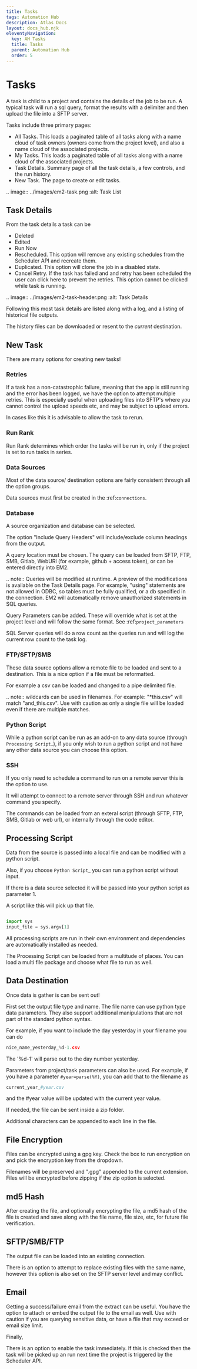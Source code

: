 ```yaml
---
title: Tasks
tags: Automation Hub
description: Atlas Docs
layout: docs_hub.njk
eleventyNavigation:
  key: AH Tasks
  title: Tasks
  parent: Automation Hub
  order: 5
---
```


# Tasks

A task is child to a project and contains the details of the job to be run. A typical task will run a sql query, format the results with a delimiter and then upload the file into a SFTP server.

Tasks include three primary pages:

- All Tasks. This loads a paginated table of all tasks along with a name cloud of task owners (owners come from the project level), and also a name cloud of the associated projects.
- My Tasks. This loads a paginated table of all tasks along with a name cloud of the associated projects.
- Task Details. Summary page of all the task details, a few controls, and the run history.
- New Task. The page to create or edit tasks.

.. image:: ../images/em2-task.png
  :alt: Task List

## Task Details

From the task details a task can be

- Deleted
- Edited
- Run Now
- Rescheduled. This option will remove any existing schedules from the Scheduler API and recreate them.
- Duplicated. This option will clone the job in a disabled state.
- Cancel Retry. If the task has failed and and retry has been scheduled the user can click here to prevent the retries. This option cannot be clicked while task is running.

.. image:: ../images/em2-task-header.png
  :alt: Task Details

Following this most task details are listed along with a log, and a listing of historical file outputs.

The history files can be downloaded or resent to the *current* destination.


## New Task

There are many options for creating new tasks!

### Retries

If a task has a non-catastrophic failure, meaning that the app is still running and the error has been logged, we have the option to attempt multiple retries. This is especially useful when uploading files into SFTP's where you cannot control the upload speeds etc, and may be subject to upload errors.

In cases like this it is advisable to allow the task to rerun.

### Run Rank

Run Rank determines which order the tasks will be run in, only if the project is set to run tasks in series.

### Data Sources

Most of the data source/ destination options are fairly consistent through all the option groups.

Data sources must first be created in the :ref:`connections`.

### Database

A source organization and database can be selected.

The option "Include Query Headers" will include/exclude column headings from the output.

A query location must be chosen. The query can be loaded from SFTP, FTP, SMB, Gitlab, WebURl (for example, github + access token), or can be entered directly into EM2.

.. note:: Queries will be modified at runtime. A preview of the modifications is available on the Task Details page. For example, "using" statements are not allowed in ODBC, so tables must be fully qualified, or a db specified in the connection. EM2 will automatically remove unauthorized statements in SQL queries.

Query Parameters can be added. These will override what is set at the project level and will follow the same format. See :ref:`project_parameters`

SQL Server queries will do a row count as the queries run and will log the current row count to the task log.

### FTP/SFTP/SMB

These data source options allow a remote file to be loaded and sent to a destination. This is a nice option if a file must be reformatted.

For example a csv can be loaded and changed to a pipe delimited file.

.. note:: wildcards can be used in filenames. For example: "\*this.csv" will match "and_this.csv". Use with caution as only a single file will be loaded even if there are multiple matches.

### Python Script

While a python script can be run as an add-on to any data source (through `Processing Script`_), if you only wish to run a python script and not have any other data source you can choose this option.


### SSH

If you only need to schedule a command to run on a remote server this is the option to use.

It will attempt to connect to a remote server through SSH and run whatever command you specify.

The commands can be loaded from an exteral script (through SFTP, FTP, SMB, Gitlab or web url), or internally through the code editor.

## Processing Script

Data from the source is passed into a local file and can be modified with a python script.

Also, if you choose `Python Script`_ you can run a python script without input.

If there is a data source selected it will be passed into your python script as parameter 1.

A script like this will pick up that file.

``` python

import sys
input_file = sys.argv[1]
```

All processing scripts are run in their own environment and dependencies are automatically installed as needed.

The Processing Script can be loaded from a multitude of places. You can load a multi file package and choose what file to run as well.


## Data Destination

Once data is gather is can be sent out!

First set the output file type and name. The file name can use python type data parameters. They also support additional manipulations that are not part of the standard python syntax.

For example, if you want to include the day yesterday in your filename you can do

``` python
nice_name_yesterday_%d-1.csv
```

The '%d-1' will parse out to the day number yesterday.

Parameters from project/task parameters can also be used. For example, if you have a parameter `#year=parse(%Y)`, you can add that to the filename as

``` python
current_year_#year.csv
```

and the #year value will be updated with the current year value.

If needed, the file can be sent inside a zip folder.

Additional characters can be appended to each line in the file.

## File Encryption

Files can be encrypted using a gpg key. Check the box to run encryption on and pick the encryption key from the dropdown.

Filenames will be preserved and ".gpg" appended to the current extension. Files will be encrypted before zipping if the zip option is selected.

## md5 Hash

After creating the file, and optionally encrypting the file, a md5 hash of the file is created and save along with the file name, file size, etc, for future file verification.

## SFTP/SMB/FTP

The output file can be loaded into an existing connection.

There is an option to attempt to replace existing files with the same name, however this option is also set on the SFTP server level and may conflict.

## Email

Getting a success/failure email from the extract can be useful. You have the option to attach or embed the output file to the email as well. Use with caution if you are querying sensitive data, or have a file that may exceed or email size limit.

Finally,

There is an option to enable the task immediately. If this is checked then the task will be picked up an run next time the project is triggered by the Scheduler API.
